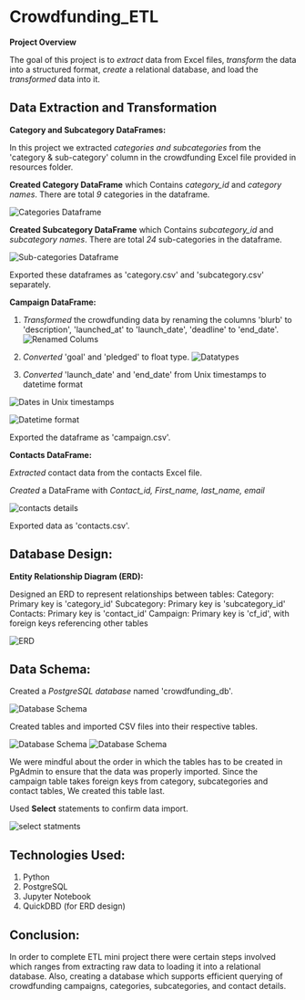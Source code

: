 

# Crowdfunding_ETL

**Project Overview** 

The goal of this project is to *extract* data from Excel files, *transform* the data into a structured format, *create* a relational database, and load the *transformed* data into it.


## Data Extraction and Transformation

**Category and Subcategory DataFrames:**

In this project we extracted *categories and subcategories* from the 'category & sub-category' column in the crowdfunding Excel file provided in resources folder.

**Created Category DataFrame** which Contains *category_id* and *category names*. There are total *9* categories in the dataframe. 

![Categories Dataframe](image-1.png)


**Created Subcategory DataFrame** which Contains *subcategory_id* and *subcategory names*. There are total *24* sub-categories in the dataframe.

![Sub-categories Dataframe](image-2.png)

Exported these dataframes as 'category.csv' and 'subcategory.csv' separately.


**Campaign DataFrame:**

1. *Transformed* the crowdfunding data by renaming the columns 'blurb' to 'description', 'launched_at' to 'launch_date', 'deadline' to 'end_date'.
    ![Renamed Colums](image-4.png)

2. *Converted* 'goal' and 'pledged' to float type.
    ![Datatypes](image-3.png)

3. *Converted* 'launch_date' and 'end_date' from Unix timestamps to datetime format

![Dates in Unix timestamps](image-5.png)

![Datetime format](image-6.png)

Exported the dataframe as 'campaign.csv'.

**Contacts DataFrame:**

*Extracted* contact data from the contacts Excel file.

*Created* a DataFrame with *Contact_id, First_name, last_name, email*

![contacts details](image-7.png)

Exported data as 'contacts.csv'.

## Database Design:

**Entity Relationship Diagram (ERD):**

Designed an ERD to represent relationships between tables:
Category: Primary key is 'category_id'
Subcategory: Primary key is 'subcategory_id'
Contacts: Primary key is 'contact_id'
Campaign: Primary key is 'cf_id', with foreign keys referencing other tables

![ERD](image-8.png)

## Data Schema:
Created a *PostgreSQL database* named 'crowdfunding_db'.

![Database Schema](Image-11.png)

Created tables and imported CSV files into their respective tables.

![Database Schema](image-9.png)
![Database Schema](image-10.png)

We were mindful about the order in which the tables has to be created in PgAdmin to ensure that the data was properly imported. Since the campaign table takes foreign keys from category, subcategories and contact tables, We created this table last.

Used **Select** statements to confirm data import.

![select statments](Postgres_screenshot_2-1.png)

## Technologies Used:
1. Python
2. PostgreSQL
3. Jupyter Notebook
4. QuickDBD (for ERD design)

## Conclusion:
In order to complete ETL mini project there were certain steps involved which ranges from extracting raw data to loading it into a relational database. Also, creating a database which supports efficient querying of crowdfunding campaigns, categories, subcategories, and contact details.
